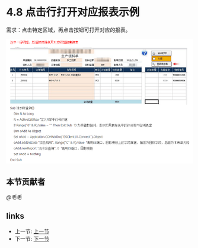 # 4.8 点击行打开对应报表示例
需求：点击特定区域，再点击按钮可打开对应的报表。
  
![](/images/4.8.1.png)

## 本节贡献者
*@毛毛* 

## links
  * 上一节: [上一节](<04.7.md>)
  * 下一节: [下一节](<04.9.md>)
